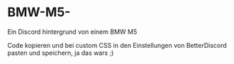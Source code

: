 # BMW-M5-
Ein Discord hintergrund von einem BMW M5

Code kopieren und bei custom CSS in den Einstellungen von BetterDiscord pasten und speichern, ja das wars ;)
